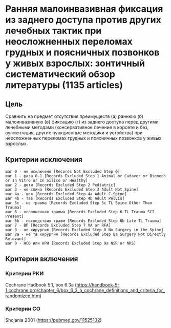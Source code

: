 # Ранняя малоинвазивная фиксация из заднего доступа против других лечебных тактик при неосложненных переломах грудных и поясничных позвонков у живых взрослых: зонтичный систематический обзор литературы (1135 articles)

## Цель
Сравнить на предмет отсутствия преимуществ (а) раннюю (б) малоинвазивную (в) фиксацию (г) из заднего доступа перед другими лечебными методами (консервативное лечение в корсете и без, аугментация, другие пункционные методики и устойства) при неосложненных переломах грудных и поясничных позвонков у живых взрослых.

## Критерии исключения
    шаг 0 - не исключено [Records Not Excluded Step 0]
    шаг 1 - фаза 0-1 [Records Excluded Step 1 Animal or Cadaver or Biomech or In Vitro or In Silico or Healthy]
    шаг 2 - дети [Records Excluded Step 2 Pediatric]
    шаг 3 - не спина [Records Excluded Step 3 Adult Not Spine]
    шаг 4a - шея [Records Excluded Step 4a Adult C-Spine]
    шаг 4b - таз [Records Excluded Step 4b Adult Pelvis]
    шаг 5c - не травма [Records Excluded Step 5c TL Spine Other Than Trauma]
    шаг 6 - осложненная травма [Records Excluded Step 6 TL Trauma SCI Present]
    шаг 6b - последствия травм [Records Excluded Step 6b Late TL Trauma]
    шаг 7 - ВП [Records Excluded Step 7 VA or RFA]
    шаг 8 - не хирургия [Records Excluded Step 8 No Surgery in the Spine]
    шаг 8a - не та хирургия [Records Excluded Step 8a Surgery Not Directly Relevant]
    шаг 9 - НСО или НРИ [Records Excluded Step 9a NSR or NRS] 

## Критерии включения
### Критерии РКИ
Cochrane Hadbook 5.1, box 6.3a (https://handbook-5-1.cochrane.org/chapter_6/box_6_3_a_cochrane_definitions_and_criteria_for_randomized.htm)

### Критерии СО
Shojania 2001 (https://pubmed.gov/11525102)
